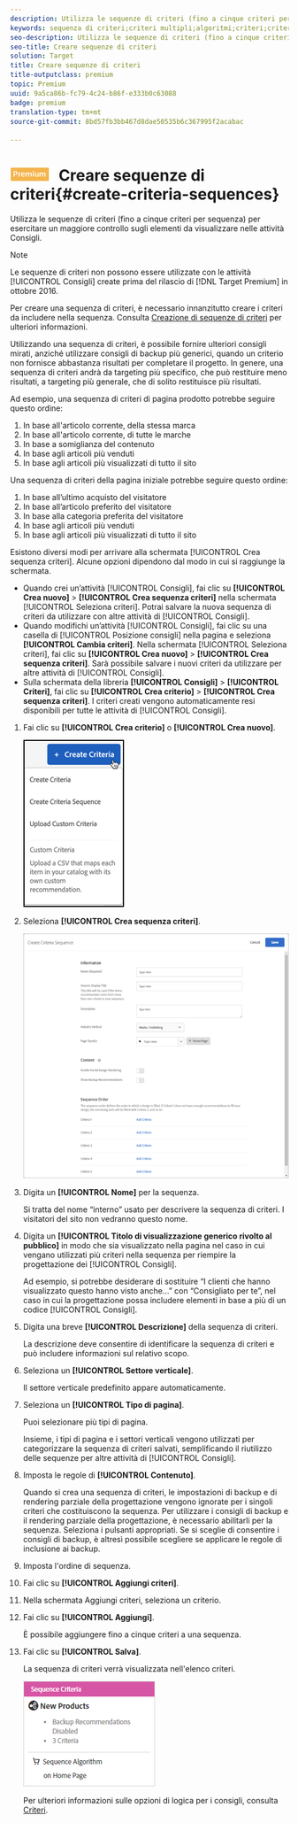 ```yaml
---
description: Utilizza le sequenze di criteri (fino a cinque criteri per sequenza) per esercitare un maggiore controllo sugli elementi da visualizzare nelle attività Consigli.
keywords: sequenza di criteri;criteri multipli;algoritmi;criteri;criteri per consigli
seo-description: Utilizza le sequenze di criteri (fino a cinque criteri per sequenza) per esercitare un maggiore controllo sugli elementi da visualizzare nelle attività Consigli.
seo-title: Creare sequenze di criteri
solution: Target
title: Creare sequenze di criteri
title-outputclass: premium
topic: Premium
uuid: 9a5ca86b-fc79-4c24-b86f-e333b0c63088
badge: premium
translation-type: tm+mt
source-git-commit: 8bd57fb3bb467d8dae50535b6c367995f2acabac

---
```



# ![PREMIUM](/help/assets/premium.png) Creare sequenze di criteri{#create-criteria-sequences}

Utilizza le sequenze di criteri (fino a cinque criteri per sequenza) per esercitare un maggiore controllo sugli elementi da visualizzare nelle attività Consigli.

>[!NOTE]
>
>Le sequenze di criteri non possono essere utilizzate con le attività [!UICONTROL Consigli] create prima del rilascio di [!DNL Target Premium] in ottobre 2016.

Per creare una sequenza di criteri, è necessario innanzitutto creare i criteri da includere nella sequenza. Consulta [Creazione di sequenze di criteri](../../c-recommendations/c-algorithms/create-new-algorithm.md#task_8A9CB465F28D44899F69F38AD27352FE) per ulteriori informazioni.

Utilizzando una sequenza di criteri, è possibile fornire ulteriori consigli mirati, anziché utilizzare consigli di backup più generici, quando un criterio non fornisce abbastanza risultati per completare il progetto. In genere, una sequenza di criteri andrà da targeting più specifico, che può restituire meno risultati, a targeting più generale, che di solito restituisce più risultati.

Ad esempio, una sequenza di criteri di pagina prodotto potrebbe seguire questo ordine:

1. In base all&#39;articolo corrente, della stessa marca
1. In base all&#39;articolo corrente, di tutte le marche
1. In base a somiglianza del contenuto
1. In base agli articoli più venduti
1. In base agli articoli più visualizzati di tutto il sito

Una sequenza di criteri della pagina iniziale potrebbe seguire questo ordine:

1. In base all’ultimo acquisto del visitatore
1. In base all’articolo preferito del visitatore
1. In base alla categoria preferita del visitatore
1. In base agli articoli più venduti
1. In base agli articoli più visualizzati di tutto il sito

Esistono diversi modi per arrivare alla schermata [!UICONTROL Crea sequenza criteri]. Alcune opzioni dipendono dal modo in cui si raggiunge la schermata.

* Quando crei un’attività [!UICONTROL Consigli], fai clic su **[!UICONTROL Crea nuovo]** &gt; **[!UICONTROL Crea sequenza criteri]** nella schermata [!UICONTROL Seleziona criteri]. Potrai salvare la nuova sequenza di criteri da utilizzare con altre attività di [!UICONTROL Consigli].
* Quando modifichi un’attività [!UICONTROL Consigli], fai clic su una casella di [!UICONTROL Posizione consigli] nella pagina e seleziona **[!UICONTROL Cambia criteri]**. Nella schermata [!UICONTROL Seleziona criteri], fai clic su **[!UICONTROL Crea nuovo]** &gt; **[!UICONTROL Crea sequenza criteri]**. Sarà possibile salvare i nuovi criteri da utilizzare per altre attività di [!UICONTROL Consigli].
* Sulla schermata della libreria **[!UICONTROL Consigli]** &gt; **[!UICONTROL Criteri]**, fai clic su **[!UICONTROL Crea criterio]** &gt; **[!UICONTROL Crea sequenza criteri]**. I criteri creati vengono automaticamente resi disponibili per tutte le attività di [!UICONTROL Consigli].

1. Fai clic su **[!UICONTROL Crea criterio]** o **[!UICONTROL Crea nuovo]**.

   ![Creare nuovi criteri](/help/c-recommendations/c-algorithms/assets/button_CreateCriteria_new.png)

1. Seleziona **[!UICONTROL Crea sequenza criteri]**.

   ![](assets/CreateCriteriaSequence.png)

1. Digita un **[!UICONTROL Nome]** per la sequenza.

   Si tratta del nome “interno” usato per descrivere la sequenza di criteri. I visitatori del sito non vedranno questo nome.
1. Digita un **[!UICONTROL Titolo di visualizzazione generico rivolto al pubblico]** in modo che sia visualizzato nella pagina nel caso in cui vengano utilizzati più criteri nella sequenza per riempire la progettazione dei [!UICONTROL Consigli].

   Ad esempio, si potrebbe desiderare di sostituire “I clienti che hanno visualizzato questo hanno visto anche...” con “Consigliato per te”, nel caso in cui la progettazione possa includere elementi in base a più di un codice [!UICONTROL Consigli].
1. Digita una breve **[!UICONTROL Descrizione]** della sequenza di criteri.

   La descrizione deve consentire di identificare la sequenza di criteri e può includere informazioni sul relativo scopo.
1. Seleziona un **[!UICONTROL Settore verticale]**.

   Il settore verticale predefinito appare automaticamente.
1. Seleziona un **[!UICONTROL Tipo di pagina]**.

   Puoi selezionare più tipi di pagina.

   Insieme, i tipi di pagina e i settori verticali vengono utilizzati per categorizzare la sequenza di criteri salvati, semplificando il riutilizzo delle sequenze per altre attività di [!UICONTROL Consigli].
1. Imposta le regole di **[!UICONTROL Contenuto]**.

   Quando si crea una sequenza di criteri, le impostazioni di backup e di rendering parziale della progettazione vengono ignorate per i singoli criteri che costituiscono la sequenza. Per utilizzare i consigli di backup e il rendering parziale della progettazione, è necessario abilitarli per la sequenza. Seleziona i pulsanti appropriati. Se si sceglie di consentire i consigli di backup, è altresì possibile scegliere se applicare le regole di inclusione ai backup.
1. Imposta l&#39;ordine di sequenza.

1. Fai clic su **[!UICONTROL Aggiungi criteri]**.
1. Nella schermata Aggiungi criteri, seleziona un criterio.
1. Fai clic su **[!UICONTROL Aggiungi]**.

   È possibile aggiungere fino a cinque criteri a una sequenza.
1. Fai clic su **[!UICONTROL Salva]**.

   La sequenza di criteri verrà visualizzata nell&#39;elenco criteri.

   ![](assets/CriteriaSequenceCard.png)

   Per ulteriori informazioni sulle opzioni di logica per i consigli, consulta [Criteri](../../c-recommendations/c-algorithms/algorithms.md#concept_4BD01DC437F543C0A13621C93A302750).
